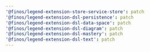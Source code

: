 ```yaml
---
'@finos/legend-extension-store-service-store': patch
'@finos/legend-extension-dsl-persistence': patch
'@finos/legend-extension-dsl-data-space': patch
'@finos/legend-extension-dsl-diagram': patch
'@finos/legend-extension-dsl-mastery': patch
'@finos/legend-extension-dsl-text': patch
---
```

